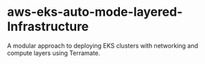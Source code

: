 # aws-eks-auto-mode-layered-Infrastructure
A modular approach to deploying EKS clusters with networking and compute layers using Terramate.
